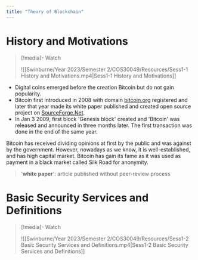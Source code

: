 ```yaml
---
title: "Theory of Blockchain"
---
```

# History and Motivations

>[!media]- Watch
>
>![[Swinburne/Year 2023/Semester 2/COS30049/Resources/Sess1-1 History and Motivations.mp4|Sess1-1 History and Motivations]]

- Digital coins emerged before the creation Bitcoin but do not gain popularity. 
- Bitcoin first introduced in 2008 with domain [bitcoin.org](https://bitcoin.org) registered and later that year made its white paper published and created open source project on [SourceForge.Net](https://sourceforge.net).
- In Jan 3 2009, first block 'Genesis block' created and 'Bitcoin' was released and announced in three months later. The first transaction was done in the end of the same year.

Bitcoin has received dividing opinions at first by the public and was against by the government. However, nowadays as we know, it is well-established, and has high capital market. Bitcoin has gain its fame as it was used as payment in a black market called Silk Road for anonymity.

>'**white paper**': article published without peer-review process

# Basic Security Services and Definitions

>[!media]- Watch
>
>![[Swinburne/Year 2023/Semester 2/COS30049/Resources/Sess1-2 Basic Security Services and Definitions.mp4|Sess1-2 Basic Security Services and Definitions]]

